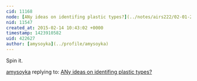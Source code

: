 ```yaml
---
cid: 11168
node: [ANy ideas on identifing plastic types?](../notes/airs222/02-01-2015/any-ideas-on-identifing-plastic-types)
nid: 11547
created_at: 2015-02-14 10:43:02 +0000
timestamp: 1423910582
uid: 422627
author: [amysoyka](../profile/amysoyka)
---
```


Spin it.

[amysoyka](../profile/amysoyka) replying to: [ANy ideas on identifing plastic types?](../notes/airs222/02-01-2015/any-ideas-on-identifing-plastic-types)

